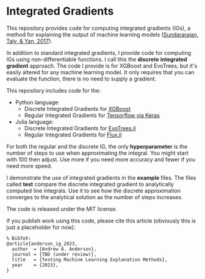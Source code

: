 # Integrated Gradients
This repository provides code for computing integrated gradients (IGs), a method for explaining the output of machine learning models ([Sundararajan, Taly, & Yan, 2017](https://arxiv.org/abs/1703.01365)).

In addition to standard integrated gradients, I provide code for computing IGs using non-differentiable functions. I call this the **discrete integrated gradient** approach. The code I provide is for XGBoost and EvoTrees, but it's easily altered for any machine learning model. It only requires that you can evaluate the function, there is no need to supply a gradient. 

This repository includes code for the:

* Python language:
  * Discrete Integrated Gradients for [XGBoost](https://github.com/dmlc/xgboost)
  * Regular Integrated Gradients for [Tensorflow via Keras](https://keras.io/)
* Julia language:
  * Discrete Integrated Gradients for [EvoTrees.jl](https://github.com/Evovest/EvoTrees.jl)
  * Regular Integrated Gradients for [Flux.jl](https://github.com/FluxML/Flux.jl)

For both the regular and the discrete IG, the only **hyperparameter** is the number of steps to use when approximating the integral. You might start with 100 then adjust. Use more if you need more accuracy and fewer if you need more speed.

I demonstrate the use of integrated gradients in the **example** files. The files called **test** compare the discrete integrated gradient to analytically computed line integrals. Use it to see how the discrete approximation converges to the analytical solution as the number of steps increases.

The code is released under the MIT license.

If you publish work using this code, please cite this article (obviously this is just a placeholder for now):
```
% BibTeX:
@article{anderson_ig_2023,
  author  = {Andrew A. Anderson},
  journal = {TBD (under review)},
  title   = {Testing Machine Learning Explanation Methods},
  year    = {2023},
}
```
